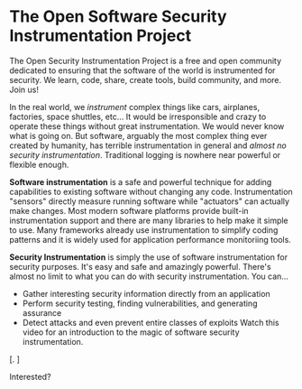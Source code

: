 # The Open Software Security Instrumentation Project

The Open Security Instrumentation Project is a free and open community dedicated to ensuring that the software of the world is instrumented for security. We learn, code, share, create tools, build community, and more. Join us!

In the real world, we *instrument* complex things like cars, airplanes, factories, space shuttles, etc...  It would be irresponsible and crazy to operate these things without great instrumentation. We would never know what is going on. But software, arguably the most complex thing ever created by humanity, has terrible instrumentation in general and *almost no security instrumentation*. Traditional logging is nowhere near powerful or flexible enough.

**Software instrumentation** is a safe and powerful technique for adding capabilities to existing software without changing any code. Instrumentation "sensors" directly measure running software while "actuators" can actually make changes.  Most modern software platforms provide built-in instrumentation support and there are many libraries to help make it simple to use.  Many frameworks already use instrumentation to simplify coding patterns and it is widely used for application performance monitoriing tools.

**Security Instrumentation** is simply the use of software instrumentation for security purposes. It's easy and safe and amazingly powerful. There's almost no limit to what you can do with security instrumentation. You can...
* Gather interesting security information directly from an application
* Perform security testing, finding vulnerabilities, and generating assurance
* Detect attacks and even prevent entire classes of exploits
Watch this video for an introduction to the magic of software security instrumentation.

[.  ]

Interested?
